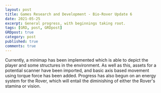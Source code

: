 ```yaml
---
layout: post
title: Games Research and Development - Bio-Rover Update 6
date: 2021-05-25
excerpt: General progress, with beginnings taking root.
tags: [GRD, post, GRDpost]
GRDpost: true
category: post
published: true
comments: true
---
```

Currently, a minimap has been implemented which is able to depict the player and some structures in the environment. As well as this, assets for a potential scanner have been imported, and basic axis based movement using torque force has been added. Progress has also begun on an energy system for the Rover, which will entail the diminishing of either the Rover's stamina or vision.